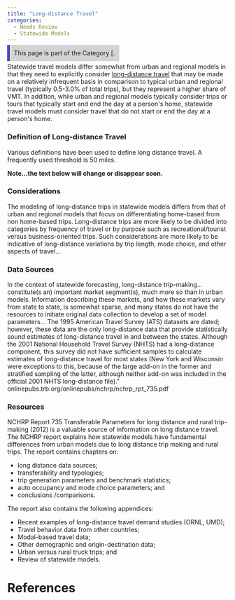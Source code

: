 ```yaml
---
title: "Long-distance Travel"
categories:
  - Needs Review
  - Statewide Models
---
```


<span style="background:lightgrey;padding:10px;border-left: thick double #0000aa;"> This page is part of the Category \[.</span>

Statewide travel models differ somewhat from urban and regional models in that they need to explicitly consider [long-distance travel](Long_distance_Travel) that may be made on a relatively infrequent basis in comparison to typical urban and regional travel (typically 0.5-3.0% of total trips), but they represent a higher share of VMT. In addition, while urban and regional models typically consider trips or tours that typically start and end the day at a person's home, statewide travel models must consider travel that do not start or end the day at a person's home.

### Definition of Long-distance Travel

Various definitions have been used to define long distance travel. A frequently used threshold is 50 miles.

**Note...the text below will change or disappear soon.**

### Considerations

The modeling of long-distance trips in statewide models differs from that of urban and regional models that focus on differentiating home-based from non home-based trips. Long-distance trips are more likely to be divided into categories by frequency of travel or by purpose such as recreational/tourist versus business-oriented trips. Such considerations are more likely to be indicative of long-distance variations by trip length, mode choice, and other aspects of travel...

### Data Sources

In the context of statewide forecasting, long-distance trip-making... constitute(s an) important market segment(s), much more so than in urban models. Information describing these markets, and how these markets vary from state to state, is somewhat sparse, and many states do not have the resources to initiate original data collection to develop a set of model parameters... The 1995 American Travel Survey (ATS) datasets are dated; however, these data are the only long-distance data that provide statistically sound estimates of long-distance travel in and between the states. Although the 2001 National Household Travel Survey (NHTS) had a long-distance component, this survey did not have sufficient samples to calculate estimates of long-distance travel for most states (New York and Wisconsin were exceptions to this, because of the large add-on in the former and stratified sampling of the latter, although neither add-on was included in the official 2001 NHTS long-distance file)." onlinepubs.trb.org/onlinepubs/nchrp/nchrp\_rpt\_735.pdf

### Resources

NCHRP Report 735 Transferable Parameters for long distance and rural trip-making (2012) is a valuable source of information on long distance travel. The NCHRP report explains how statewide models have fundamental differences from urban models due to long distance trip making and rural trips. The report contains chapters on:

-   long distance data sources;
-   transferability and typologies;
-   trip generation parameters and benchmark statistics;
-   auto occupancy and mode choice parameters; and
-   conclusions /comparisons.

The report also contains the following appendices:

-   Recent examples of long-distance travel demand studies (ORNL, UMD);
-   Travel behavior data from other countries;
-   Modal-based travel data;
-   Other demographic and origin-destination data;
-   Urban versus rural truck trips; and
-   Review of statewide models.

References
==========

